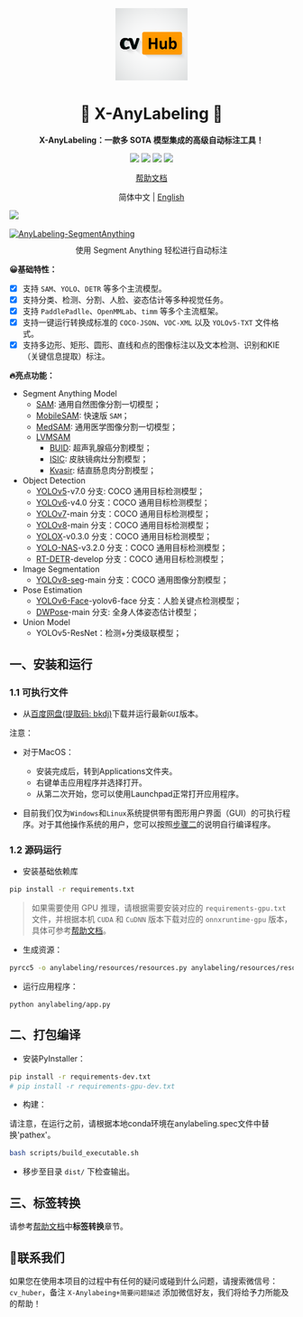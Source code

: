 <p align="center">
  <img alt="X-AnyLabeling" style="width: 128px; max-width: 100%; height: auto;" src="https://github.com/CVHub520/Resources/blob/main/X-Anylabeling/logo.png"/>
  <h1 align="center"> 💫 X-AnyLabeling 💫</h1>
  <p align="center"><b>X-AnyLabeling：一款多 SOTA 模型集成的高级自动标注工具！</b></p>
</p>

<p align="center">
    <a href="./LICENSE"><img src="https://img.shields.io/badge/License-LGPL%20v3-blue.svg"></a>
    <a href=""><img src="https://img.shields.io/badge/python-3.7+-aff.svg"></a>
    <a href=""><img src="https://img.shields.io/badge/os-linux%2C%20win%2C%20mac-pink.svg"></a>
    <a href="https://github.com/CVHub520/X-AnyLabeling/stargazers"><img src="https://img.shields.io/github/stars/CVHub520/X-AnyLabeling?color=ccf"></a>
</p>

<div align="center">


[帮助文档](./docs/Q&A.md)

简体中文 | [English](README.md)

</div>

![](https://user-images.githubusercontent.com/18329471/234640541-a6a65fbc-d7a5-4ec3-9b65-55305b01a7aa.png)

<a href="https://b23.tv/AcwX0Gx">
  <img style="width: 800px; margin-left: auto; margin-right: auto; display: block;" alt="AnyLabeling-SegmentAnything" src="https://github.com/CVHub520/Resources/blob/main/X-Anylabeling/demo.gif"/>
</a>
<p style="text-align: center; margin-top: 10px;">使用 Segment Anything 轻松进行自动标注</p>


**😀基础特性：**

- [x] 支持 `SAM`、`YOLO`、`DETR` 等多个主流模型。
- [x] 支持分类、检测、分割、人脸、姿态估计等多种视觉任务。
- [x] 支持 `PaddlePadlle`、`OpenMMLab`、`timm` 等多个主流框架。
- [x] 支持一键运行转换成标准的 `COCO-JSON`、`VOC-XML` 以及 `YOLOv5-TXT` 文件格式。
- [x] 支持多边形、矩形、圆形、直线和点的图像标注以及文本检测、识别和KIE（关键信息提取）标注。

**🔥亮点功能：**

- Segment Anything Model
    - [SAM](https://arxiv.org/abs/2304.02643): 通用自然图像分割一切模型；
    - [MobileSAM](https://arxiv.org/abs/2306.14289): 快速版 `SAM`；
    - [MedSAM](https://arxiv.org/abs/2304.12306): 通用医学图像分割一切模型；
    - [LVMSAM](https://arxiv.org/abs/2306.11925)
        - [BUID](https://github.com/CVHub520/X-AnyLabeling/tree/main/assets/examples/buid): 超声乳腺癌分割模型；
        - [ISIC](https://github.com/CVHub520/X-AnyLabeling/tree/main/assets/examples/isic): 皮肤镜病灶分割模型；
        - [Kvasir](https://github.com/CVHub520/X-AnyLabeling/tree/main/assets/examples/kvasir): 结直肠息肉分割模型；
- Object Detection
    - [YOLOv5](https://github.com/ultralytics/yolov5)-v7.0 分支: COCO 通用目标检测模型；
    - [YOLOv6](https://github.com/meituan/YOLOv6)-v4.0 分支：COCO 通用目标检测模型；
    - [YOLOv7](https://github.com/WongKinYiu/yolov7)-main 分支：COCO 通用目标检测模型；
    - [YOLOv8](https://github.com/ultralytics/ultralytics)-main 分支：COCO 通用目标检测模型；
    - [YOLOX](https://github.com/Megvii-BaseDetection/YOLOX)-v0.3.0 分支：COCO 通用目标检测模型；
    - [YOLO-NAS](https://github.com/Deci-AI/super-gradients/tree/master)-v3.2.0 分支：COCO 通用目标检测模型；
    - [RT-DETR](https://github.com/PaddlePaddle/PaddleDetection/blob/develop/configs/rtdetr/README.md)-develop 分支：COCO 通用目标检测模型；
- Image Segmentation
    - [YOLOv8-seg](https://github.com/ultralytics/ultralytics)-main 分支：COCO 通用图像分割模型；
- Pose Estimation
    - [YOLOv6-Face](https://github.com/meituan/YOLOv6/tree/yolov6-face)-yolov6-face 分支：人脸关键点检测模型；
    - [DWPose](https://github.com/IDEA-Research/DWPose/tree/main)-main 分支: 全身人体姿态估计模型；
- Union Model
    - YOLOv5-ResNet：检测+分类级联模型；


## 一、安装和运行

### 1.1 可执行文件

- 从[百度网盘(提取码: bkdj)](https://pan.baidu.com/s/1cJeRE2wdiYDy05pb5_JqYQ?pwd=bkdj)下载并运行最新`GUI`版本。

注意：
- 对于MacOS：
  -  安装完成后，转到Applications文件夹。
  - 右键单击应用程序并选择打开。
  - 从第二次开始，您可以使用Launchpad正常打开应用程序。

- 目前我们仅为`Windows`和`Linux`系统提供带有图形用户界面（GUI）的可执行程序。对于其他操作系统的用户，您可以按照[步骤二](#build)的说明自行编译程序。


### 1.2 源码运行

- 安装基础依赖库

```bash
pip install -r requirements.txt
```

> 如果需要使用 GPU 推理，请根据需要安装对应的 `requirements-gpu.txt` 文件，并根据本机 `CUDA` 和 `CuDNN` 版本下载对应的 `onnxruntime-gpu` 版本，具体可参考[帮助文档](./docs/Q&A.md)。

- 生成资源：

```bash
pyrcc5 -o anylabeling/resources/resources.py anylabeling/resources/resources.qrc
```

- 运行应用程序：

```bash
python anylabeling/app.py
```

## 二、<span id="build">打包编译</span>

- 安装PyInstaller：

```bash
pip install -r requirements-dev.txt
# pip install -r requirements-gpu-dev.txt
```

- 构建：

请注意，在运行之前，请根据本地conda环境在anylabeling.spec文件中替换'pathex'。

```bash
bash scripts/build_executable.sh
```

- 移步至目录 `dist/` 下检查输出。

## 三、标签转换

请参考[帮助文档](./docs/Q&A.md)中**标签转换**章节。


## 👋联系我们

如果您在使用本项目的过程中有任何的疑问或碰到什么问题，请搜索微信号：`cv_huber`，备注 `X-Anylabeing+简要问题描述` 添加微信好友，我们将给予力所能及的帮助！